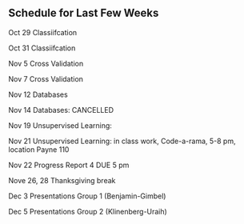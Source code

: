 
## Schedule for Last Few Weeks

Oct 29 Classiifcation

Oct 31 Classiifcation

Nov 5 Cross Validation

Nov 7 Cross Validation

Nov 12 Databases

Nov 14 Databases: CANCELLED

Nov 19 Unsupervised Learning: 

Nov 21 Unsupervised Learning: in class work, Code-a-rama, 5-8 pm, location Payne 110

Nov 22 Progress Report 4 DUE 5 pm 

Nove 26, 28 Thanksgiving break

Dec 3 Presentations Group 1 (Benjamin-Gimbel)

Dec 5 Presentations Group 2 (Klinenberg-Uraih)

